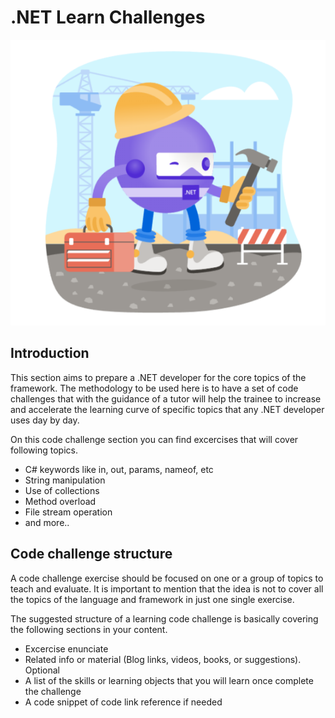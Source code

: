 # .NET Learn Challenges

![challengesboy](challenges-boy.png)

## Introduction

This section aims to prepare a .NET developer for the core topics of the framework. The methodology to be used here is to have a set of code challenges that with the guidance of a tutor will help the trainee to increase and accelerate the learning curve of specific topics that any .NET developer uses day by day.

On this code challenge section you can find excercises that will cover following topics.
 - C# keywords like in, out, params, nameof, etc
 - String manipulation
 - Use of collections
 - Method overload
 - File stream operation
 - and more..

 ## Code challenge structure
A code challenge exercise should be focused on one or a group of topics to teach and evaluate. It is important to mention that the idea is not to cover all the topics of the language and framework in just one single exercise.

The suggested structure of a learning code challenge is basically covering the following sections in your content.
 - Excercise enunciate
 - Related info or material (Blog links, videos, books, or suggestions). Optional
 - A list of the skills or learning objects that you will learn once complete the challenge
 - A code snippet of code link reference if needed